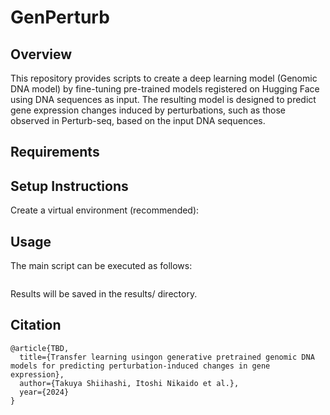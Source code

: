 # GenPerturb

## Overview
This repository provides scripts to create a deep learning model (Genomic DNA model) by fine-tuning pre-trained models registered on Hugging Face using DNA sequences as input. The resulting model is designed to predict gene expression changes induced by perturbations, such as those observed in Perturb-seq, based on the input DNA sequences.



## Requirements

## Setup Instructions

Create a virtual environment (recommended):



## Usage
The main script can be executed as follows:
```

```

Results will be saved in the results/ directory.






## Citation
```
@article{TBD,
  title={Transfer learning usingon generative pretrained genomic DNA models for predicting perturbation-induced changes in gene expression},
  author={Takuya Shiihashi, Itoshi Nikaido et al.},
  year={2024}
}
```

